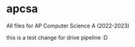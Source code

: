 # apcsa
All files for AP Computer Science A (2022-2023)

this is a test change for drive pipeline :D
